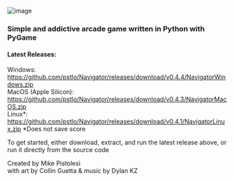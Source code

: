 ![image](https://user-images.githubusercontent.com/119834037/212812065-8ee402e9-1e59-42b0-956c-334b5e0133ab.png)

### Simple and addictive arcade game written in Python with PyGame ###

#### Latest Releases:   
Windows: https://github.com/pstlo/Navigator/releases/download/v0.4.4/NavigatorWindows.zip \
MacOS (Apple Silicon): https://github.com/pstlo/Navigator/releases/download/v0.4.3/NavigatorMacOS.zip \
Linux*: https://github.com/pstlo/Navigator/releases/download/v0.4.1/NavigatorLinux.zip *Does not save score
 
To get started, either download, extract, and run the latest release above, or run it directly from the source code

Created by Mike Pistolesi \
with art by Collin Guetta & music by Dylan KZ
